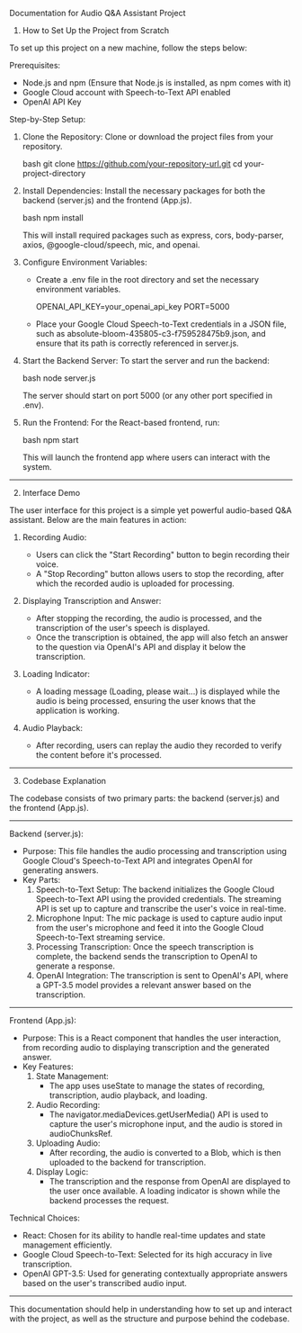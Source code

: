  Documentation for Audio Q&A Assistant Project

 1. How to Set Up the Project from Scratch

To set up this project on a new machine, follow the steps below:

Prerequisites:
- Node.js and npm (Ensure that Node.js is installed, as npm comes with it)
- Google Cloud account with Speech-to-Text API enabled
- OpenAI API Key

Step-by-Step Setup:

1. Clone the Repository:
   Clone or download the project files from your repository.

   bash
   git clone https://github.com/your-repository-url.git
   cd your-project-directory
   

2. Install Dependencies:
   Install the necessary packages for both the backend (server.js) and the frontend (App.js).

   bash
   npm install
   

   This will install required packages such as express, cors, body-parser, axios, @google-cloud/speech, mic, and openai.

3. Configure Environment Variables:
   - Create a .env file in the root directory and set the necessary environment variables.

     
     OPENAI_API_KEY=your_openai_api_key
     PORT=5000
     

   - Place your Google Cloud Speech-to-Text credentials in a JSON file, such as absolute-bloom-435805-c3-f759528475b9.json, and ensure that its path is correctly referenced in server.js.

4. Start the Backend Server:
   To start the server and run the backend:

   bash
   node server.js
   

   The server should start on port 5000 (or any other port specified in .env).

5. Run the Frontend:
   For the React-based frontend, run:

   bash
   npm start
   

   This will launch the frontend app where users can interact with the system.

---

 2. Interface Demo

The user interface for this project is a simple yet powerful audio-based Q&A assistant. Below are the main features in action:

1. Recording Audio:
   - Users can click the "Start Recording" button to begin recording their voice.
   - A "Stop Recording" button allows users to stop the recording, after which the recorded audio is uploaded for processing.

2. Displaying Transcription and Answer:
   - After stopping the recording, the audio is processed, and the transcription of the user's speech is displayed.
   - Once the transcription is obtained, the app will also fetch an answer to the question via OpenAI's API and display it below the transcription.

3. Loading Indicator:
   - A loading message (Loading, please wait...) is displayed while the audio is being processed, ensuring the user knows that the application is working.

4. Audio Playback:
   - After recording, users can replay the audio they recorded to verify the content before it's processed.

---

 3. Codebase Explanation

The codebase consists of two primary parts: the backend (server.js) and the frontend (App.js).

---

Backend (server.js):
- Purpose: This file handles the audio processing and transcription using Google Cloud's Speech-to-Text API and integrates OpenAI for generating answers.
- Key Parts:
  1. Speech-to-Text Setup: 
     The backend initializes the Google Cloud Speech-to-Text API using the provided credentials. The streaming API is set up to capture and transcribe the user's voice in real-time.
  2. Microphone Input: 
     The mic package is used to capture audio input from the user's microphone and feed it into the Google Cloud Speech-to-Text streaming service.
  3. Processing Transcription: 
     Once the speech transcription is complete, the backend sends the transcription to OpenAI to generate a response.
  4. OpenAI Integration: 
     The transcription is sent to OpenAI's API, where a GPT-3.5 model provides a relevant answer based on the transcription.

---

Frontend (App.js):
- Purpose: This is a React component that handles the user interaction, from recording audio to displaying transcription and the generated answer.
- Key Features:
  1. State Management:
     - The app uses useState to manage the states of recording, transcription, audio playback, and loading.
  2. Audio Recording:
     - The navigator.mediaDevices.getUserMedia() API is used to capture the user's microphone input, and the audio is stored in audioChunksRef.
  3. Uploading Audio:
     - After recording, the audio is converted to a Blob, which is then uploaded to the backend for transcription.
  4. Display Logic:
     - The transcription and the response from OpenAI are displayed to the user once available. A loading indicator is shown while the backend processes the request.

Technical Choices:
- React: Chosen for its ability to handle real-time updates and state management efficiently.
- Google Cloud Speech-to-Text: Selected for its high accuracy in live transcription.
- OpenAI GPT-3.5: Used for generating contextually appropriate answers based on the user's transcribed audio input.

---

This documentation should help in understanding how to set up and interact with the project, as well as the structure and purpose behind the codebase.
